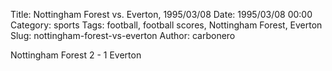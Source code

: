 Title: Nottingham Forest vs. Everton, 1995/03/08
Date: 1995/03/08 00:00
Category: sports
Tags: football, football scores, Nottingham Forest, Everton
Slug: nottingham-forest-vs-everton
Author: carbonero


Nottingham Forest 2 - 1 Everton
